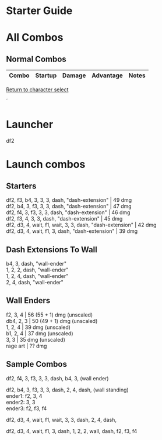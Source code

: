 # Starter Guide

# All Combos  

## Normal Combos  

| Combo | Startup | Damage | Advantage | Notes |
| ----- | ------- | ------ | --------- | ----- |


[Return to character select](./index.md)  

<img src="https://upload.wikimedia.org/wikipedia/en/b/b4/Josie_Rizal_%28T7%29.png" alt="">´

<h1>Launcher</h1>
<p>
    df2
</p>

<h1>Launch combos</h1>

<p>
    <h2>Starters</h2>
    df2, f3, b4, 3, 3, 3, dash, "dash-extension" | 49 dmg <br>
    df2, b4, 3, f3, 3, 3, dash, "dash-extension" | 47 dmg <br>
    df2, f4, 3, f3, 3, 3, dash, "dash-extension" | 46 dmg <br>
    df2, f3, 4, 3, 3, dash, "dash-extension" | 45 dmg <br>
    df2, d3, 4, wait, f1, wait, 3, 3, dash, "dash-extension" | 42 dmg <br>
    df2, d3, 4, wait, f1, 3, dash, "dash-extension" | 39 dmg <br>

</p>

<p>
    <h2>Dash Extensions To Wall</h2>
    b4, 3, dash, "wall-ender" <br>
    1, 2, 2, dash, "wall-ender" <br>
    1, 2, 4, dash, "wall-ender" <br>
    2, 4, dash, "wall-ender" <br>
</p>

<p>
    <h2>Wall Enders</h2>
    f2, 3, 4 | 56 (55 + 1) dmg (unscaled) <br>
    db4, 2, 3 | 50 (49 + 1) dmg (unscaled) <br>
    1, 2, 4 | 39 dmg (unscaled) <br>
    b1, 2, 4 | 37 dmg (unscaled) <br>
    3, 3 | 35 dmg (unscaled) <br> 
    rage art | ?? dmg <br>
    
</p>

<p>
    <h2>Sample Combos</h2>
    df2, f4, 3, f3, 3, 3, dash, b4, 3, (wall ender) 
</p>

<p>
    df2, b4, 3, f3, 3, 3, dash, 2, 4, dash, (wall standing)
    <br>ender1: f2, 3, 4
    <br>ender2: 3, 3 
    <br>ender3: f2, f3, f4
</p>

<p>
    df2, d3, 4, wait, f1, wait, 3, 3, dash, 2, 4, dash,  
</p>

<p>
    df2, d3, 4, wait, f1, 3, dash, 1, 2, 2, wall, dash, f2, f3, f4  
</p>
